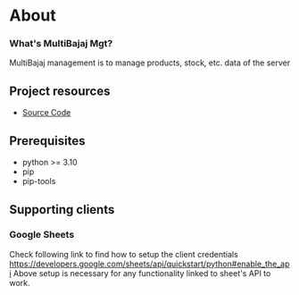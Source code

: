 # About

### What's MultiBajaj Mgt?
MultiBajaj management is to manage products, stock, etc. data of the server

## Project resources
* [Source Code](https://github.com/YohanAvishke/multibajajmgt)


## Prerequisites
* python >= 3.10
* pip
* pip-tools

## Supporting clients
### Google Sheets
Check following link to find how to setup the client credentials
https://developers.google.com/sheets/api/quickstart/python#enable_the_api
Above setup is necessary for any functionality linked to sheet's API to work.